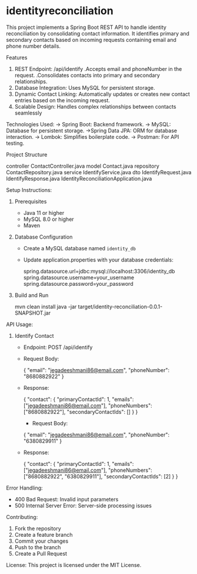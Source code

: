 # identityreconciliation
This project implements a Spring Boot REST API to handle identity reconciliation by consolidating contact information. It identifies primary and secondary contacts based on incoming requests containing email and phone number details.

Features
1. REST Endpoint: /api/identify
 .Accepts email and phoneNumber in the request.
 .Consolidates contacts into primary and secondary relationships.
2. Database Integration: Uses MySQL for persistent storage.
3. Dynamic Contact Linking: Automatically updates or creates new contact entries based on the incoming request.
4. Scalable Design: Handles complex relationships between contacts seamlessly

Technologies Used:
 -> Spring Boot: Backend framework.
 -> MySQL: Database for persistent storage.
 ->Spring Data JPA: ORM for database interaction.
 -> Lombok: Simplifies boilerplate code.
 -> Postman: For API testing.

 Project Structure

controller
ContactController.java
model
Contact.java
repository
ContactRepository.java
service
IdentifyService.java
dto
IdentifyRequest.java
IdentifyResponse.java
IdentityReconciliationApplication.java



Setup Instructions:

1. Prerequisites
   - Java 11 or higher
   - MySQL 8.0 or higher
   - Maven

2. Database Configuration
   - Create a MySQL database named `identity_db`
   - Update application.properties with your database credentials:
     
     spring.datasource.url=jdbc:mysql://localhost:3306/identity_db
     spring.datasource.username=your_username
     spring.datasource.password=your_password
     

3. Build and Run
   
   mvn clean install
   java -jar target/identity-reconciliation-0.0.1-SNAPSHOT.jar
   

API Usage:

1. Identify Contact
   - Endpoint: POST /api/identify
   - Request Body:
     
     {
       "email": "jegadeeshmani86@email.com",
       "phoneNumber": "8680882922"
     }
     
   - Response:
     
     {
       "contact": {
         "primaryContactId": 1,
         "emails": ["jegadeeshmani86@email.com"],
         "phoneNumbers": ["8680882922"],
         "secondaryContactIds": []
       }
     }

     - Request Body:
     
     {
       "email": "jegadeeshmani86@email.com",
       "phoneNumber": "6380829911"
     }
     
   - Response:
     
     {
       "contact": {
         "primaryContactId": 1,
         "emails": ["jegadeeshmani86@email.com"],
         "phoneNumbers": ["8680882922", "6380829911"],
         "secondaryContactIds": [2]
       }
     }
     

Error Handling:
- 400 Bad Request: Invalid input parameters
- 500 Internal Server Error: Server-side processing issues

Contributing:
1. Fork the repository
2. Create a feature branch
3. Commit your changes
4. Push to the branch
5. Create a Pull Request

License:
This project is licensed under the MIT License.




